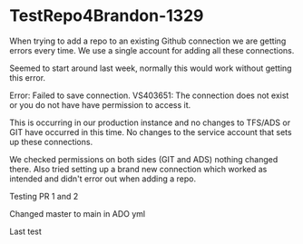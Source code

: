 # TestRepo4Brandon-1329
When trying to add a repo to an existing Github connection we are getting errors every time. We use a single account for adding all these connections.  

 

Seemed to start around last week, normally this would work without getting this error.  

  

Error: Failed to save connection. VS403651: The connection does not exist or you do not have have permission to access it.  

  

This is occurring in our production instance and no changes to TFS/ADS or GIT have occurred in this time. No changes to the service account that sets up these connections. 

  

We checked permissions on both sides (GIT and ADS) nothing changed there. Also tried setting up a brand new connection which worked as intended and didn't error out when adding a repo. 


Testing PR 1 and 2

Changed master to main in ADO yml

Last test
